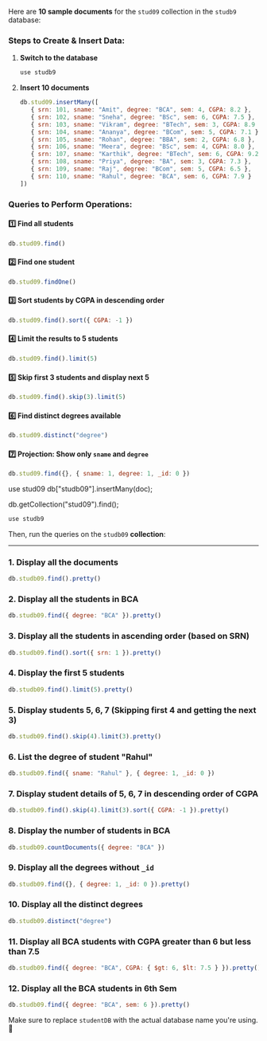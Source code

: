 Here are **10 sample documents** for the `stud09` collection in the `studb9` database:  

### **Steps to Create & Insert Data:**  
1. **Switch to the database**  
   ```js
   use studb9
   ```
2. **Insert 10 documents**  
   ```js
   db.stud09.insertMany([
      { srn: 101, sname: "Amit", degree: "BCA", sem: 4, CGPA: 8.2 },
      { srn: 102, sname: "Sneha", degree: "BSc", sem: 6, CGPA: 7.5 },
      { srn: 103, sname: "Vikram", degree: "BTech", sem: 3, CGPA: 8.9 },
      { srn: 104, sname: "Ananya", degree: "BCom", sem: 5, CGPA: 7.1 },
      { srn: 105, sname: "Rohan", degree: "BBA", sem: 2, CGPA: 6.8 },
      { srn: 106, sname: "Meera", degree: "BSc", sem: 4, CGPA: 8.0 },
      { srn: 107, sname: "Karthik", degree: "BTech", sem: 6, CGPA: 9.2 },
      { srn: 108, sname: "Priya", degree: "BA", sem: 3, CGPA: 7.3 },
      { srn: 109, sname: "Raj", degree: "BCom", sem: 5, CGPA: 6.5 },
      { srn: 110, sname: "Rahul", degree: "BCA", sem: 6, CGPA: 7.9 }
   ])
   ```

### **Queries to Perform Operations:**
#### 1️⃣ **Find all students**  
   ```js
   db.stud09.find()
   ```
#### 2️⃣ **Find one student**  
   ```js
   db.stud09.findOne()
   ```
#### 3️⃣ **Sort students by CGPA in descending order**  
   ```js
   db.stud09.find().sort({ CGPA: -1 })
   ```
#### 4️⃣ **Limit the results to 5 students**  
   ```js
   db.stud09.find().limit(5)
   ```
#### 5️⃣ **Skip first 3 students and display next 5**  
   ```js
   db.stud09.find().skip(3).limit(5)
   ```
#### 6️⃣ **Find distinct degrees available**  
   ```js
   db.stud09.distinct("degree")
   ```
#### 7️⃣ **Projection: Show only `sname` and `degree`**  
   ```js
   db.stud09.find({}, { sname: 1, degree: 1, _id: 0 })
   ```



use stud09
db["studb09"].insertMany(doc);

db.getCollection("stud09").find();





```js
use studb9
```                                                                                                                                                                                                                                                                                                                                                                                                                                                                                                                                                                                                                                                                                                                                                                                                                                                                                                                                                                                                                               

Then, run the queries on the `studb09` **collection**:

---

### **1. Display all the documents**
```js
db.studb09.find().pretty()
```

### **2. Display all the students in BCA**
```js
db.studb09.find({ degree: "BCA" }).pretty()
```

### **3. Display all the students in ascending order (based on SRN)**
```js
db.studb09.find().sort({ srn: 1 }).pretty()
```

### **4. Display the first 5 students**
```js
db.studb09.find().limit(5).pretty()
```

### **5. Display students 5, 6, 7 (Skipping first 4 and getting the next 3)**
```js
db.studb09.find().skip(4).limit(3).pretty()
```

### **6. List the degree of student "Rahul"**
```js
db.studb09.find({ sname: "Rahul" }, { degree: 1, _id: 0 })
```

### **7. Display student details of 5, 6, 7 in descending order of CGPA**
```js
db.studb09.find().skip(4).limit(3).sort({ CGPA: -1 }).pretty()
```

### **8. Display the number of students in BCA**
```js
db.studb09.countDocuments({ degree: "BCA" })
```

### **9. Display all the degrees without `_id`**
```js
db.studb09.find({}, { degree: 1, _id: 0 }).pretty()
```

### **10. Display all the distinct degrees**
```js
db.studb09.distinct("degree")
```

### **11. Display all BCA students with CGPA greater than 6 but less than 7.5**
```js
db.studb09.find({ degree: "BCA", CGPA: { $gt: 6, $lt: 7.5 } }).pretty()
```

### **12. Display all the BCA students in 6th Sem**
```js
db.studb09.find({ degree: "BCA", sem: 6 }).pretty()
```

Make sure to replace `studentDB` with the actual database name you're using. 🚀